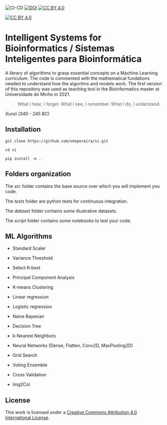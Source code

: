 ![CI-CD](https://github.com/vmspereira/si/actions/workflows/main.yaml/badge.svg)
[![DOI](https://zenodo.org/badge/415842359.svg)](https://zenodo.org/badge/latestdoi/415842359)
[![CC BY 4.0][cc-by-shield]][cc-by]

[![CC BY 4.0][cc-by-image]][cc-by]

[cc-by]: http://creativecommons.org/licenses/by/4.0/
[cc-by-image]: https://i.creativecommons.org/l/by/4.0/88x31.png
[cc-by-shield]: https://img.shields.io/badge/License-CC%20BY%204.0-lightgrey.svg
# Intelligent Systems for Bioinformatics / Sistemas Inteligentes para Bioinformática

A library of algorithms to grasp essential concepts on a Machine Learning curriculum.
The code is commented with the mathematical fundations needed to understand how the algoritms and models work.
The first version of this repository was used as teaching tool in the Bioinformatics master at Universidade do Minho in 2021.

> What I hear, I forget. What I see, I remember. What I do, I understand.

*Xunzi (340 - 245 BC)*

## Installation

`git clone https://github.com/vmspereira/si.git`

`cd si`

`pip install -e .`

## Folders organization

The _src_ folder contains the base source over which you will implement you code.

The _tests_ folder are python tests for continuous integration.

The _dataset_ folder contains some illustrative datasets.

The _script_ folder contains some notebooks to test your code.

## ML Algorithms

- Standard Scaler
- Variance Threshold
- Select K-best

- Principal Component Analysis
- K-means Clustering

- Linear regression
- Logistic regression
- Naive Bayesian
- Decision Tree
- k-Nearest Neighbors
- Neural Networks (Dense, Flatten, Conv2D, MaxPooling2D)

- Grid Search
- Voting Ensemble
- Cross Validation
- Img2Col

## License
This work is licensed under a
[Creative Commons Attribution 4.0 International License][cc-by].
